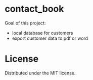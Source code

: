 # contact_book

Goal of this project:
- local database for customers
- export customer data to pdf or word


# License

Distributed under the MIT license.
